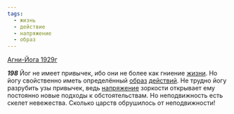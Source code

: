 ```yaml
---
tags:
  - жизнь
  - действие
  - напряжение
  - образ
---
```


[Агни-Йога 1929г](https://127.0.0.1:4002/agni/1929)

___198___
Йог не имеет привычек, ибо они не более как гниение [жизни](../../../tags/#жизнь). Но йогу свойственно иметь определённый [образ](../../../tags/#образ) [действий](../../../tags/#действие). Не трудно йогу разрубить узы привычек, ведь [напряжение](../../../tags/#напряжение) зоркости открывает ему постоянно новые подходы к обстоятельствам. Но неподвижность есть скелет невежества. Сколько царств обрушилось от неподвижности!